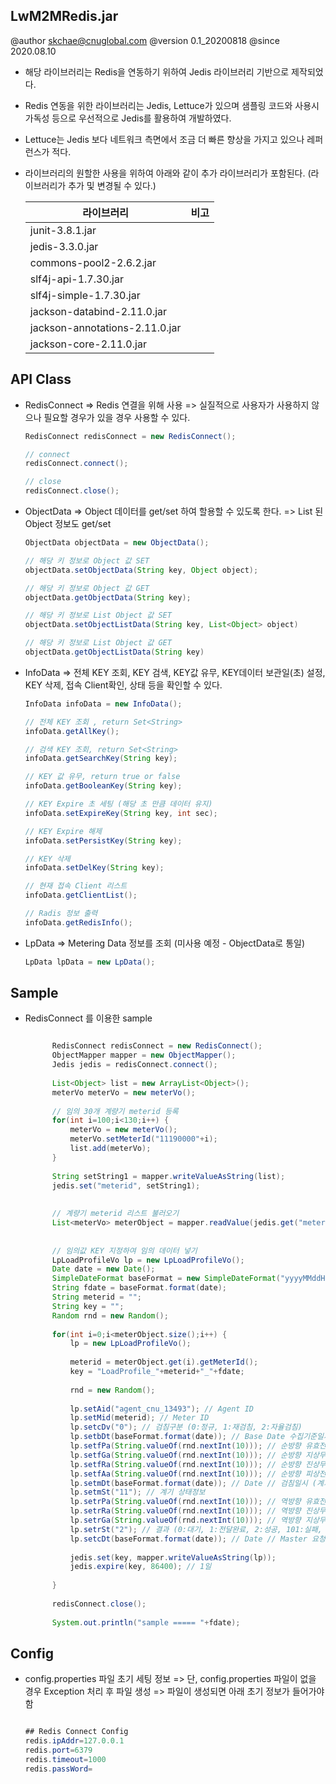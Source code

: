 ## LwM2MRedis.jar

@author skchae@cnuglobal.com
@version 0.1_20200818
@since 2020.08.10

* 해당 라이브러리는 Redis을 연동하기 위하여 Jedis 라이브러리 기반으로 제작되었다.
* Redis 연동을 위한 라이브러리는 Jedis, Lettuce가 있으며 샘플링 코드와 사용시 가독성 등으로 우선적으로 Jedis를 활용하여 개발하였다.
* Lettuce는 Jedis 보다 네트워크 측면에서 조금 더 빠른 향상을 가지고 있으나 레퍼런스가 적다.
* 라이브러리의 원할한 사용을 위하여 아래와 같이 추가 라이브러리가 포함된다. (라이브러리가 추가 및 변경될 수 있다.)

  |라이브러리              |비고      |
  |----------------|-----------|
  |junit-3.8.1.jar||
  |jedis-3.3.0.jar||
  |commons-pool2-2.6.2.jar||
  |slf4j-api-1.7.30.jar||
  |slf4j-simple-1.7.30.jar||
  |jackson-databind-2.11.0.jar||
  |jackson-annotations-2.11.0.jar||
  |jackson-core-2.11.0.jar||


## API Class

- RedisConnect
  => Redis 연결을 위해 사용
  => 실질적으로 사용자가 사용하지 않으나 필요할 경우가 있을 경우 사용할 수 있다.
  ```java
  RedisConnect redisConnect = new RedisConnect();

  // connect
  redisConnect.connect();

  // close
  redisConnect.close();

  ```  

- ObjectData
  => Object 데이터를 get/set 하여 할용할 수 있도록 한다.
  => List 된 Object 정보도 get/set

  ```java
  ObjectData objectData = new ObjectData();

  // 해당 키 정보로 Object 값 SET
  objectData.setObjectData(String key, Object object);
  
  // 해당 키 정보로 Object 값 GET
  objectData.getObjectData(String key);

  // 해당 키 정보로 List Object 값 SET
  objectData.setObjectListData(String key, List<Object> object)
  
  // 해당 키 정보로 List Object 값 GET
  objectData.getObjectListData(String key)

  ```  
  
- InfoData
  => 전체 KEY 조회, KEY 검색, KEY값 유무, KEY데이터 보관일(초) 설정, KEY 삭제, 접속 Client확인, 상태 등을 확인할 수 있다.

  ```java
  InfoData infoData = new InfoData();
  
  // 전체 KEY 조회 , return Set<String>
  infoData.getAllKey();

  // 검색 KEY 조회, return Set<String>
  infoData.getSearchKey(String key);

  // KEY 값 유무, return true or false
  infoData.getBooleanKey(String key);
  
  // KEY Expire 초 세팅 (해당 초 만큼 데이터 유지)
  infoData.setExpireKey(String key, int sec);
  
  // KEY Expire 해제
  infoData.setPersistKey(String key);
  
  // KEY 삭제
  infoData.setDelKey(String key);
  
  // 현재 접속 Client 리스트
  infoData.getClientList();
  
  // Radis 정보 출력
  infoData.getRedisInfo();
  
  ```  
  
- LpData
  => Metering Data 정보를 조회 (미사용 예정 - ObjectData로 통일)
  ```java
  LpData lpData = new LpData();
  
  ```  
  

## Sample

- RedisConnect 를 이용한 sample

  ```java

		RedisConnect redisConnect = new RedisConnect();
		ObjectMapper mapper = new ObjectMapper();
		Jedis jedis = redisConnect.connect();
		
		List<Object> list = new ArrayList<Object>();
		meterVo meterVo = new meterVo();
		
		// 임의 30개 계량기 meterid 등록
		for(int i=100;i<130;i++) {
			meterVo = new meterVo();
			meterVo.setMeterId("11190000"+i);
			list.add(meterVo);
		}
		
		String setString1 = mapper.writeValueAsString(list);
		jedis.set("meterid", setString1);
		
		
		// 계량기 meterid 리스트 불러오기
		List<meterVo> meterObject = mapper.readValue(jedis.get("meterid"),new TypeReference<List<meterVo>>(){});
		
		
		// 임의값 KEY 지정하여 임의 데이터 넣기
		LpLoadProfileVo lp = new LpLoadProfileVo();
		Date date = new Date();
		SimpleDateFormat baseFormat = new SimpleDateFormat("yyyyMMddHHmm");
		String fdate = baseFormat.format(date);
		String meterid = "";
		String key = "";
		Random rnd = new Random();
		
		for(int i=0;i<meterObject.size();i++) {
			lp = new LpLoadProfileVo();
			
			meterid = meterObject.get(i).getMeterId();
			key = "LoadProfile_"+meterid+"_"+fdate;
			
			rnd = new Random();
			
			lp.setAid("agent_cnu_13493"); // Agent ID
			lp.setMid(meterid); // Meter ID
			lp.setcDv("0"); // 검침구분 (0:정규, 1:재검침, 2:자율검침)
			lp.setbDt(baseFormat.format(date)); // Base Date 수집기준일시
			lp.setfPa(String.valueOf(rnd.nextInt(10))); // 순방향 유효전력량
			lp.setfGa(String.valueOf(rnd.nextInt(10))); // 순방향 지상무효전력량
			lp.setfRa(String.valueOf(rnd.nextInt(10))); // 순방향 진상무효전력량
			lp.setfAa(String.valueOf(rnd.nextInt(10))); // 순방향 피상전력량
			lp.setmDt(baseFormat.format(date)); // Date // 검침일시 (계기기록시간)
			lp.setmSt("11"); // 계기 상태정보
			lp.setrPa(String.valueOf(rnd.nextInt(10))); // 역방향 유효전력량
			lp.setrRa(String.valueOf(rnd.nextInt(10))); // 역방향 진상무효전력량
			lp.setrGa(String.valueOf(rnd.nextInt(10))); // 역방향 지상무효전력량
			lp.setrSt("2"); // 결과 (0:대기, 1:전달완료, 2:성공, 101:실패, 102:미지원)
			lp.setcDt(baseFormat.format(date)); // Date // Master 요청에 대한 상세정보
	
			jedis.set(key, mapper.writeValueAsString(lp));
			jedis.expire(key, 86400); // 1일 
			
		}
		
		redisConnect.close();
		
		System.out.println("sample ===== "+fdate);
  
  ```  


## Config

- config.properties 파일 초기 세팅 정보
  => 단, config.properties 파일이 없을 경우 Exception 처리 후 파일 생성
  => 파일이 생성되면 아래 초기 정보가 들어가야 함

  ```java

  ## Redis Connect Config
  redis.ipAddr=127.0.0.1
  redis.port=6379
  redis.timeout=1000
  redis.passWord=

  ```
